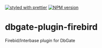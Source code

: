 [![styled with prettier](https://img.shields.io/badge/styled_with-prettier-ff69b4.svg)](https://github.com/prettier/prettier)
[![NPM version](https://img.shields.io/npm/v/dbgate-plugin-firebird.svg)](https://www.npmjs.com/package/dbgate-plugin-firebird)

# dbgate-plugin-firebird

Firebid/Interbase plugin for DbGate